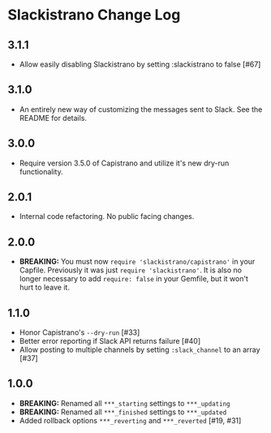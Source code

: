 # Slackistrano Change Log

3.1.1
-----

- Allow easily disabling Slackistrano by setting :slackistrano to false [#67]

3.1.0
-----

- An entirely new way of customizing the messages sent to Slack. See the README for details.

3.0.0
-----

- Require version 3.5.0 of Capistrano and utilize it's new dry-run functionality.

2.0.1
-----

- Internal code refactoring. No public facing changes.

2.0.0
-----

- **BREAKING:** You must now `require 'slackistrano/capistrano'` in your Capfile.
  Previously it was just `require 'slackistrano'`. It is also no longer necessary
  to add `require: false` in your Gemfile, but it won't hurt to leave it.

1.1.0
-----

- Honor Capistrano's `--dry-run` [#33]
- Better error reporting if Slack API returns failure [#40]
- Allow posting to multiple channels by setting `:slack_channel` to an array [#37]


1.0.0
-----

- **BREAKING:** Renamed all `***_starting` settings to `***_updating`
- **BREAKING:** Renamed all `***_finished` settings to `***_updated`
- Added rollback options `***_reverting` and `***_reverted` [#19, #31]


